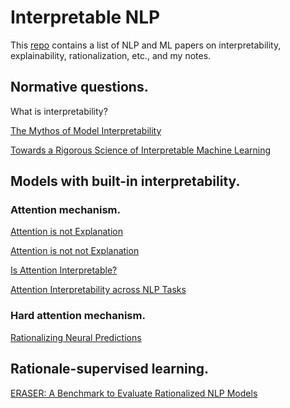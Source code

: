 # Interpretable NLP

This [repo](https://github.com/printfoo/interpretable-nlp) contains a list of NLP and ML papers on interpretability, explainability, rationalization, etc., and my notes.

## Normative questions.

What is interpretability?

[The Mythos of Model Interpretability](http://www.zacklipton.com/media/papers/mythos_model_interpretability_lipton2016.pdf)

[Towards a Rigorous Science of Interpretable Machine Learning](https://arxiv.org/pdf/1702.08608.pdf)

## Models with built-in interpretability.

### Attention mechanism.

[Attention is not Explanation](https://arxiv.org/pdf/1902.10186.pdf)

[Attention is not not Explanation](https://arxiv.org/pdf/1908.04626.pdf)

[Is Attention Interpretable?](https://arxiv.org/pdf/1906.03731.pdf)

[Attention Interpretability across NLP Tasks](https://arxiv.org/pdf/1909.11218.pdf)

### Hard attention mechanism.

[Rationalizing Neural Predictions](https://arxiv.org/pdf/1606.04155.pdf)

## Rationale-supervised learning.

[ERASER: A Benchmark to Evaluate Rationalized NLP Models](https://arxiv.org/abs/1911.03429)
